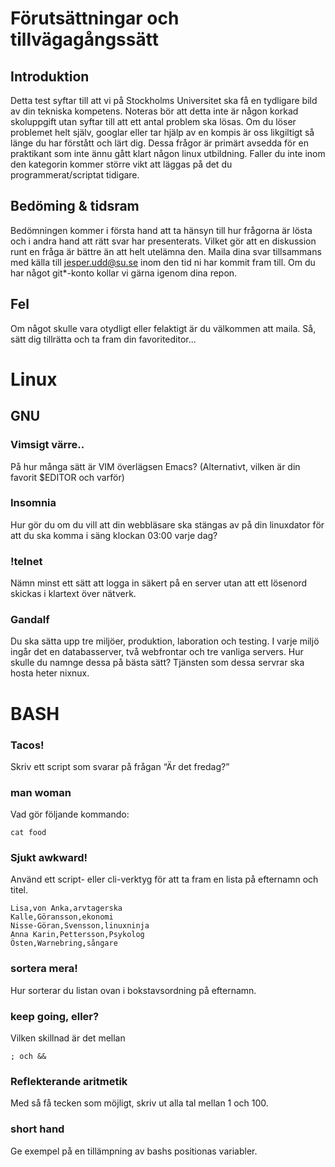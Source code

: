 Förutsättningar och tillvägagångssätt
=====================================

Introduktion
------------

Detta test syftar till att vi på Stockholms Universitet ska få en
tydligare bild av din tekniska kompetens. Noteras bör att detta inte är
någon korkad skoluppgift utan syftar till att ett antal problem ska
lösas. Om du löser problemet helt själv, googlar eller tar hjälp av en
kompis är oss likgiltigt så länge du har förstått och lärt dig. Dessa
frågor är primärt avsedda för en praktikant som inte ännu gått klart
någon linux utbildning. Faller du inte inom den kategorin kommer
större vikt att läggas på det du programmerat/scriptat tidigare.

Bedöming & tidsram
------------------

Bedömningen kommer i första hand att ta hänsyn till hur frågorna är
lösta och i andra hand att rätt svar har presenterats. Vilket gör att en
diskussion runt en fråga är bättre än att helt utelämna den. Maila dina
svar tillsammans med källa till jesper.udd@su.se inom den tid ni har
kommit fram till. Om du har något git\*-konto kollar vi gärna igenom
dina repon.

Fel
---

Om något skulle vara otydligt eller felaktigt är du välkommen att maila.
Så, sätt dig tillrätta och ta fram din favoriteditor...

Linux
=====

GNU
---

### Vimsigt värre..

På hur många sätt är VIM överlägsen Emacs?
(Alternativt, vilken är din favorit $EDITOR och varför)

### Insomnia

Hur gör du om du vill att din webbläsare ska stängas av på din
linuxdator för att du ska komma i säng klockan 03:00 varje dag?

### !telnet

Nämn minst ett sätt att logga in säkert på en server utan att ett
lösenord skickas i klartext över nätverk.

### Gandalf

Du ska sätta upp tre miljöer, produktion, laboration och testing. I
varje miljö ingår det en databasserver, två webfrontar och tre vanliga
servers. Hur skulle du namnge dessa på bästa sätt? Tjänsten som dessa
servrar ska hosta heter nixnux.

BASH
====

### Tacos!

Skriv ett script som svarar på frågan “Är det fredag?”

### man woman

Vad gör följande kommando:

    cat food

### Sjukt awkward!

Använd ett script- eller cli-verktyg för att ta fram en lista på
efternamn och titel.

    Lisa,von Anka,arvtagerska
    Kalle,Göransson,ekonomi
    Nisse-Göran,Svensson,linuxninja
    Anna Karin,Pettersson,Psykolog
    Östen,Warnebring,sångare

### sortera mera!

Hur sorterar du listan ovan i bokstavsordning på efternamn.

### keep going, eller?

Vilken skillnad är det mellan

    ; och &&

### Reflekterande aritmetik

Med så få tecken som möjligt, skriv ut alla tal mellan 1 och 100.

### short hand

Ge exempel på en tillämpning av bashs positionas variabler.

